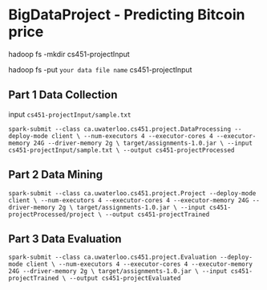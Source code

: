 # BigDataProject - Predicting Bitcoin price

hadoop fs -mkdir cs451-projectInput

hadoop fs -put `your data file name` cs451-projectInput

## Part 1 Data Collection

input `cs451-projectInput/sample.txt`

`spark-submit --class ca.uwaterloo.cs451.project.DataProcessing --deploy-mode client \
--num-executors 4 --executor-cores 4 --executor-memory 24G --driver-memory 2g \
target/assignments-1.0.jar \
--input cs451-projectInput/sample.txt \
--output cs451-projectProcessed`

## Part 2 Data Mining

`spark-submit --class ca.uwaterloo.cs451.project.Project --deploy-mode client \
--num-executors 4 --executor-cores 4 --executor-memory 24G --driver-memory 2g \
target/assignments-1.0.jar \
--input cs451-projectProcessed/project \
--output cs451-projectTrained`

## Part 3 Data Evaluation

`spark-submit --class ca.uwaterloo.cs451.project.Evaluation --deploy-mode client \
--num-executors 4 --executor-cores 4 --executor-memory 24G --driver-memory 2g \
target/assignments-1.0.jar \
--input cs451-projectTrained \
--output cs451-projectEvaluated`




















